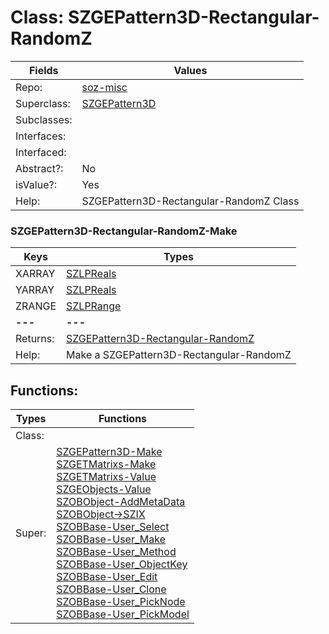 
# Class:	SZGEPattern3D-Rectangular-RandomZ

| Fields | Values |
| --------- | --------- |
| Repo: | [soz-misc](/repos/soz-misc.html) |
| Superclass: | [SZGEPattern3D](SZGEPattern3D.html) |
| Subclasses: |  |
| Interfaces: |  |
| Interfaced: |  |
| Abstract?: | No |
| isValue?: | Yes |
| Help: | SZGEPattern3D-Rectangular-RandomZ Class |

### SZGEPattern3D-Rectangular-RandomZ-Make

| Keys | Types |
| --------- | --------- |
| XARRAY | [SZLPReals](SZLPReals.html) |
| YARRAY | [SZLPReals](SZLPReals.html) |
| ZRANGE | [SZLPRange](SZLPRange.html) |
| **---** | **---** |
| Returns: | [SZGEPattern3D-Rectangular-RandomZ](SZGEPattern3D-Rectangular-RandomZ.html) |
| Help: | Make a SZGEPattern3D-Rectangular-RandomZ |


## Functions:

| Types | Functions |
| --------- | --------- |
| Class: |  |
| Super: | [SZGEPattern3D-Make](SZGEPattern3D.html) <br> [SZGETMatrixs-Make](SZGETMatrixs.html) <br> [SZGETMatrixs-Value](SZGETMatrixs.html) <br> [SZGEObjects-Value](SZGEObjects.html) <br> [SZOBObject-AddMetaData](SZOBObject.html) <br> [SZOBObject->SZIX](SZOBObject.html) <br> [SZOBBase-User_Select](SZOBBase.html) <br> [SZOBBase-User_Make](SZOBBase.html) <br> [SZOBBase-User_Method](SZOBBase.html) <br> [SZOBBase-User_ObjectKey](SZOBBase.html) <br> [SZOBBase-User_Edit](SZOBBase.html) <br> [SZOBBase-User_Clone](SZOBBase.html) <br> [SZOBBase-User_PickNode](SZOBBase.html) <br> [SZOBBase-User_PickModel](SZOBBase.html) |


